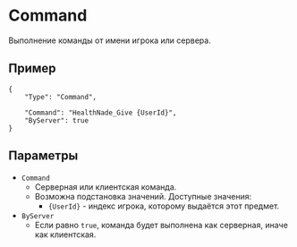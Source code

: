 # Command

Выполнение команды от имени игрока или сервера.

## Пример

```jsonc
{
    "Type": "Command",

    "Command": "HealthNade_Give {UserId}",
    "ByServer": true
}
```

## Параметры

- `Command`
  - Серверная или клиентская команда.
  - Возможна подстановка значений. Доступные значения:
    - `{UserId}` - индекс игрока, которому выдаётся этот предмет.
- `ByServer`
  - Если равно `true`, команда будет выполнена как серверная, иначе как клиентская.
